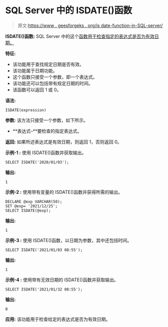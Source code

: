 # SQL Server 中的 ISDATE()函数

> 原文:[https://www . geesforgeks . org/is date-function-in-SQL-server/](https://www.geeksforgeeks.org/isdate-function-in-sql-server/)

**ISDATE()函数:**
SQL Server 中的这个[函数用于检查指定的表达式是否为有效日期。](https://www.geeksforgeeks.org/tag/sql-server/)

**特征:**

*   该功能用于查找规定日期是否有效。
*   该功能属于日期功能。
*   这个函数只接受一个参数，即一个表达式。
*   该功能还可以包括带有规定日期的时间。
*   该函数可以返回 1 或 0。

**语法:**

```
ISDATE(expression)
```

**参数:**
该方法只接受一个参数，如下所示。

*   **表达式–**要检查的指定表达式。

**返回:**
如果所述表达式是有效日期，则返回 1，否则返回 0。

**示例-1 :**
使用 ISDATE()函数并获取输出。

```
SELECT ISDATE('2020/01/03');
```

**输出:**

```
1
```

**示例-2 :**
使用带有变量的 ISDATE()函数并获得所需的输出。

```
DECLARE @exp VARCHAR(50);
SET @exp= '2021/12/25';
SELECT ISDATE(@exp);

```

**输出:**

```
1
```

**示例-3 :**
使用 ISDATE()函数，以日期为参数，其中还包括时间。

```
SELECT ISDATE('2021/01/03 08:55');
```

**输出:**

```
1
```

**示例-4 :**
使用带有无效日期的 ISDATE()函数并获取输出。

```
SELECT ISDATE('2021/01/32 08:55');
```

**输出:**

```
0
```

**应用:**
该功能用于检查给定的表达式是否为有效日期。